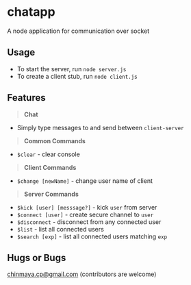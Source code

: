 # chatapp
A node application for communication over socket

## Usage
- To start the server, run `node server.js`
- To create a client stub, run `node client.js`

## Features
> **Chat**
  - Simply type messages to and send between `client-server`

> **Common Commands**
  - `$clear` - clear console

> **Client Commands**
  - `$change [newName]` - change user name of client

> **Server Commands**
  - `$kick [user] [messsage?]` - kick `user` from server
  - `$connect [user]` - create secure channel to `user`
  - `$disconnect` - disconnect from any connected user
  - `$list` - list all connected users
  - `$search [exp]` - list all connected users matching `exp`

## Hugs or Bugs
chinmaya.cp@gmail.com (contributors are welcome)
